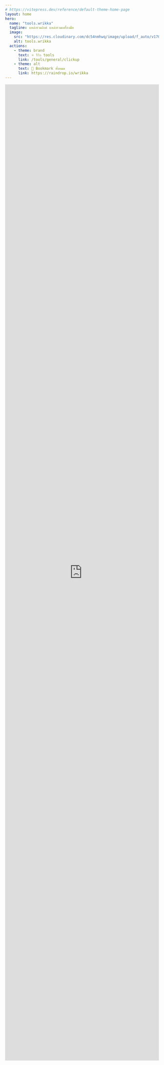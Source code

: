 ```yaml
---
# https://vitepress.dev/reference/default-theme-home-page
layout: home
hero:
  name: "tools.wrikka"
  tagline: แหล่งรวมลิงค์ แหล่งรวมเครื่องมือ
  image:
    src: "https://res.cloudinary.com/dc54nmhwq/image/upload/f_auto/v1704583958/wrikka-obsidian/uuqchwgcxorcx0eqe7qp.webp"
    alt: tools.wrikka
  actions:
    - theme: brand
      text: ⭐ รีวิว tools
      link: /tools/general/clickup
    - theme: alt
      text: 🔖 Bookmark ทั้งหมด
      link: https://raindrop.io/wrikka
---
```


<iframe style="border: 0; width: 100%; height: 80dvh;" allowfullscreen frameborder="0" src="https://raindrop.io/wrikka/embed/me/no-header=true&theme=auto"></iframe>
